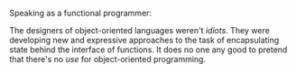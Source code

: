 Speaking as a functional programmer:

The designers of object-oriented languages weren't *idiots*. They were
developing new and expressive approaches to the task of encapsulating
state behind the interface of functions. It does no one any good to
pretend that there's no *use* for object-oriented programming.
